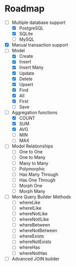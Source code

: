 # Roadmap

- [ ] Multiple database support
    * [x] PostgreSQL
    * [x] SQLite
    * [ ] MySQL
- [x] Manual transaction support
- [ ] Model
    * [x] Create
    * [x] Insert
    * [x] Insert Many
    * [x] Update
    * [x] Delete
    * [x] Upsert
    * [x] Find
    * [x] All
    * [x] First
    * [ ] Save
- [ ] Aggregation functions
    * [x] COUNT
    * [x] SUM
    * [x] AVG
    * [ ] MIN
    * [ ] MAX
- [ ] Model Relationships
    * [ ] One to One
    * [ ] One to Many
    * [ ] Many to Many
    * [ ] Polymorphic
    * [ ] Has Many Through
    * [ ] Has One Through
    * [ ] Morph One
    * [ ] Morph Many
- [ ] More Query Builder Methods
    * [ ] whereLike
    * [ ] whereILike
    * [ ] whereNotLike
    * [ ] whereNotILike
    * [ ] whereBetween
    * [ ] whereNotBetween
    * [ ] whereExists
    * [ ] whereNotExists
    * [ ] whereHas
    * [ ] whereNotHas
- [ ] Advanced JOIN builder

